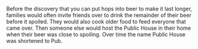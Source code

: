 Before the discovery that you can put hops into beer to make it last longer, families would often invite friends over to drink the remainder of their beer before it spoiled. They would also cook older food to feed everyone that came over. Then someone else would host the Public House in their home when their beer was close to spoiling. Over time the name Public House was shortened to Pub.